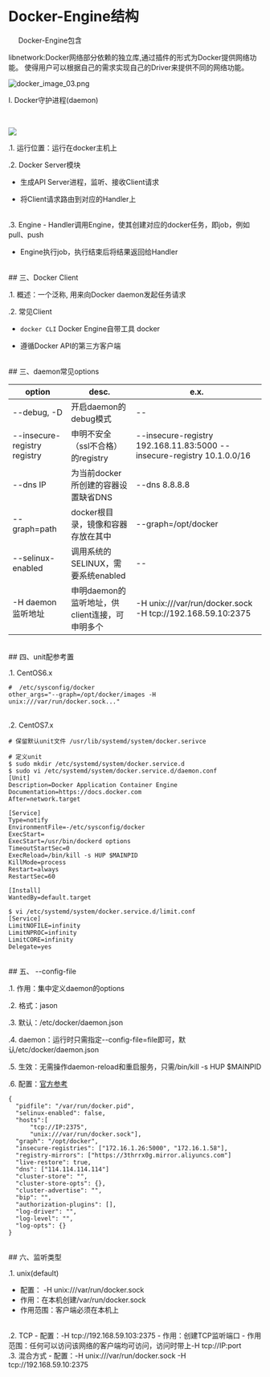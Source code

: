 
# Docker-Engine结构

&nbsp;&nbsp;&nbsp;&nbsp; Docker-Engine包含


libnetwork:Docker网络部分依赖的独立库,通过插件的形式为Docker提供网络功能。 使得用户可以根据自己的需求实现自己的Driver来提供不同的网络功能。 






![docker_image_03.png](images/docker_engine_01.png)

I. Docker守护进程(daemon)

<br>

![](images/structure.png)

.1.  运行位置：运行在docker主机上

.2. Docker Server模块
  - 生成API Server进程，监听、接收Client请求
  
  - 将Client请求路由到对应的Handler上

<br>
.3. Engine
  - Handler调用Engine，使其创建对应的docker任务，即job，例如pull、push
  
  - Engine执行job，执行结束后将结果返回给Handler


<br>
## 三、Docker Client
<br>

.1. 概述：一个泛称, 用来向Docker daemon发起任务请求

.2. 常见Client
  - ```docker CLI``` Docker Engine自带工具 docker

  - 遵循Docker API的第三方客户端





<br>
## 三、daemon常见options
<br>

| option | desc.|e.x.|
|---|---|---|
|--debug, -D|   开启daemon的debug模式| -- |
|--insecure-registry registry | 申明不安全（ssl不合格）的registry| --insecure-registry 192.168.11.83:5000    --insecure-registry 10.1.0.0/16|
|--dns IP| 为当前docker所创建的容器设置缺省DNS|--dns 8.8.8.8  |
|--graph=path|docker根目录，镜像和容器存放在其中|--graph=/opt/docker|
|--selinux-enabled|调用系统的SELINUX，需要系统enabled|--|
|-H daemon监听地址|申明daemon的监听地址，供client连接，可申明多个| -H unix:///var/run/docker.sock -H tcp://192.168.59.10:2375|


<br>
## 四、unit配参考置
<br>

.1. CentOS6.x

```
#  /etc/sysconfig/docker
other_args="--graph=/opt/docker/images -H unix:///var/run/docker.sock..."
```

<br>
.2. CentOS7.x

```
# 保留默认unit文件 /usr/lib/systemd/system/docker.serivce

# 定义unit
$ sudo mkdir /etc/systemd/system/docker.service.d
$ sudo vi /etc/systemd/system/docker.service.d/daemon.conf
[Unit]
Description=Docker Application Container Engine
Documentation=https://docs.docker.com
After=network.target

[Service]
Type=notify
EnvironmentFile=-/etc/sysconfig/docker
ExecStart=
ExecStart=/usr/bin/dockerd options
TimeoutStartSec=0
ExecReload=/bin/kill -s HUP $MAINPID
KillMode=process
Restart=always
RestartSec=60

[Install]
WantedBy=default.target

$ vi /etc/systemd/system/docker.service.d/limit.conf
[Service]
LimitNOFILE=infinity
LimitNPROC=infinity
LimitCORE=infinity
Delegate=yes
```

<br>
## 五、 --config-file
<br>

.1. 作用：集中定义daemon的options

.2. 格式：jason

.3. 默认：/etc/docker/daemon.json

.4. daemon：运行时只需指定--config-file=file即可，默认/etc/docker/daemon.json

.5. 生效：无需操作daemon-reload和重启服务，只需/bin/kill -s HUP $MAINPID

.6. 配置：[官方参考](https://docs.docker.com/v1.13/engine/reference/commandline/dockerd/#daemon-configuration-file)

```
{
  "pidfile": "/var/run/docker.pid",
  "selinux-enabled": false,
  "hosts":[
      "tcp://IP:2375",
      "unix:///var/run/docker.sock"],
  "graph": "/opt/docker",
  "insecure-registries": ["172.16.1.26:5000", "172.16.1.58"],
  "registry-mirrors": ["https://3thrrx0g.mirror.aliyuncs.com"]
  "live-restore": true,
  "dns": ["114.114.114.114"]
  "cluster-store": "",
  "cluster-store-opts": {},
  "cluster-advertise": "",
  "bip": "",
  "authorization-plugins": [],
  "log-driver": "",
  "log-level": "",
  "log-opts": {}
}
```
           
<br>                     
## 六、监听类型
<br>    

.1. unix(default)
  - 配置： -H unix:///var/run/docker.sock
  - 作用：在本机创建/var/run/docker.sock
  - 作用范围：客户端必须在本机上

<br>    
.2. TCP
  - 配置：-H tcp://192.168.59.103:2375
  - 作用：创建TCP监听端口
  - 作用范围：任何可以访问该网络的客户端均可访问，访问时带上-H tcp://IP:port

<br>    
.3. 混合方式
  - 配置：-H unix:///var/run/docker.sock -H tcp://192.168.59.10:2375





